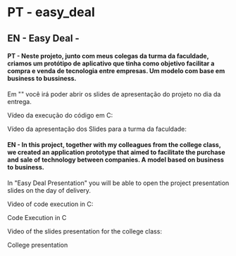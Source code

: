 # PT - easy_deal
## EN - Easy Deal - 


#### **PT - Neste projeto,  junto com meus colegas da turma da faculdade, criamos um protótipo de aplicativo que tinha como objetivo facilitar a compra e venda de tecnologia entre empresas. Um modelo com base em business to bussiness.**

Em "" você irá poder abrir os slides de apresentação do projeto no dia da entrega.

Vídeo da execução do código em C:

Vídeo da apresentação dos Slides para a turma da faculdade:

#### **EN - In this project, together with my colleagues from the college class, we created an application prototype that aimed to facilitate the purchase and sale of technology between companies. A model based on business to business.**

In "Easy Deal Presentation" you will be able to open the project presentation slides on the day of delivery.

Video of code execution in C:

Code Execution in C

Video of the slides presentation for the college class:

College presentation
